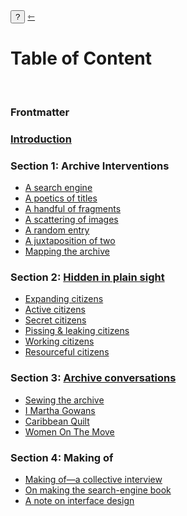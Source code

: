 <div class="action">
  <button id="notes-operations" onclick="hideShowInfo()">?</button>
  <a href="/" class="arrow-back h1 text-left" title="back to index"> ⇽ </a>
</div>

<h1 class="mt-5"> Table of Content</h1>
<span class="info" style="display: none;">
    <span class="code">↪ This website is the home of “Performing Patterns Otherwise.” It is an archive, a website and an experimental electronic book that binds search, archive and writing in one publication. The landing page navigates the publication according to the conventions of a search engine, foregrounding search. The table of content offers a way of navigating that foregrounds texts, which is more in line with the conventions of book making. The  table of content reveals a logic of zooming in, from the general search to more specific configurations of the relationships between search, content, ordering and sense-making.</span>
</span>

<br/>

### Frontmatter
<span class="info" style="display: none;">
    <span class="code">↪ add intro text to frontmatter here...</span>
</span>

### [Introduction](/introduction)
<span class="info" style="display: none;">
    <span class="code">↪ add intro text to foreword here...</span>
</span>

### Section 1: Archive Interventions
<span class="info" style="display: none;">
    <span class="code">↪ Interventions are a mode of search, they disrupt ordering and invite unexpected readings....</span>
</span>

- [A search engine](/)
- [A poetics of titles](/interventions/titles)
- [A handful of fragments](/interventions/fragments)
- [A scattering of images](/interventions/scattering)
- [A random entry](/interventions/random)
- [A juxtaposition of two](/interventions/juxtaposition)
- [Mapping the archive](/data)

###  Section 2: [Hidden in plain sight](/hidden)
<span class="info" style="display: none;">
    <span class="code">↪ Searching for a history of women’s clothing inventors, that is in the archive, but hidden in plain sight....</span>
</span>

- [Expanding citizens](/hidden/expanding)
- [Active citizens](/hidden/active)
- [Secret citizens](/hidden/secret)
- [Pissing & leaking citizens](/hidden/leaking)
- [Working citizens](/hidden/working)
- [Resourceful citizens](/hidden/resourceful)

### Section 3: [Archive conversations](/conversations)
<span class="info" style="display: none;">
    <span class="code">↪ Some things are all over the patent archive but never made explicit. Off the record presents four artistic works that render these absent-present realities visible...</span>
</span>

- [Sewing the archive](/conversations/#sewingthearchive)
- [I Martha Gowans](/conversations "links to conversations section")
- [Caribbean Quilt](/conversations/#caribbeanquilt)
- [Women On The Move](/conversations/#womenonthemove)

###  Section 4: Making of
<span class="info" style="display: none;">
    <span class="code">↪ A series of essays from the makers on the research, methods, tools developed...</span>
</span>

- [Making of—a collective interview](/making/#interview "links to making-of section collective interview")
- [On making the search-engine book](/making/search-engine-book "links to making-of section on making search-engine book")
- [A note on interface design](/making/interface "links to making-of section on interface design")
